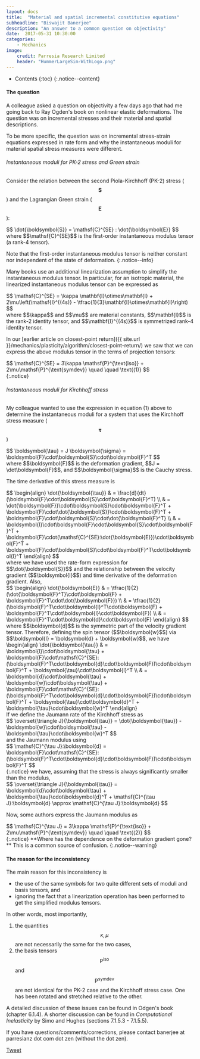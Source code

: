 ```yaml
---
layout: docs
title:  "Material and spatial incremental constitutive equations"
subheadline: "Biswajit Banerjee"
description: "An answer to a common question on objectivity"
date:  2017-05-31 10:30:00
categories:
    - Mechanics
image:
    credit: Parresia Research Limited
    header: "HummerLargeSim-WithLogo.png"
---
```


- Contents
{:toc}
{:.notice--content}

#### The question ####
A colleague asked a question on objectivity a few days ago that had me going back to
Ray Ogden's book on nonlinear elastic deformations.  The question was on incremental
stresses and their material and spatial descriptions.

To be more specific, the question was on incremental stress-strain equations expressed
in rate form and why the instantaneous moduli for material spatial stress measures were
different.

###### Instantaneous moduli for PK-2 stress and Green strain ######
Consider the relation between the second Piola-Kirchhoff (PK-2) stress
($$\boldsymbol{S}$$) and the Lagrangian Green strain ($$\boldsymbol{E}$$):
<div>
$$
  \dot{\boldsymbol{S}} = \mathsf{C}^{SE} : \dot{\boldsymbol{E}}
$$
</div>
where $$\mathsf{C}^{SE}$$ is the first-order instantaneous modulus tensor (a rank-4 tensor).

Note that the first-order instantaneous modulus tensor is neither constant
nor independent of the state of deformation.
{:.notice--info}

Many books use an additional linearization assumption to simplify the instantaneous modulus tensor.
In particular, for an isotropic material, the linearized instantaneous modulus tensor can be
expressed as
<div>
$$
  \mathsf{C}^{SE} = \kappa \mathbf{I}\otimes\mathbf{I} +
    2\mu\left(\mathsf{I}^{(4s)} - \tfrac{1}{3}\mathbf{I}\otimes\mathbf{I}\right)
$$
</div>
where $$\kappa$$ and $$\mu$$ are material constants, $$\mathbf{I}$$ is the rank-2 identity tensor,
and $$\mathbf{I}^{(4s)}$$ is symmetrized rank-4 identity tensor.

In our [earlier article on closest-point return]({{ site.url }}/mechanics/plasticity/algorithm/closest-point-return/) we saw that we can express the above modulus tensor in the terms of projection tensors:
<div>
$$
  \mathsf{C}^{SE} = 3\kappa \mathsf{P}^{\text{iso}} + 2\mu\mathsf{P}^{\text{symdev}} \quad \quad \text{(1)}
$$
</div>
{:.notice}

###### Instantaneous moduli for Kirchhoff stress ######
My colleague wanted to use the expression in equation (1) above to determine the instantaneous moduli
for a system that uses the Kirchhoff stress measure ($$\boldsymbol{\tau}$$)
<div>
$$
  \boldsymbol{\tau} = J \boldsymbol{\sigma} = \boldsymbol{F}\cdot\boldsymbol{S}\cdot\boldsymbol{F}^T
$$
</div>
where $$\boldsymbol{F}$$ is the deformation gradient, $$J = \det\boldsymbol{F}$$, and $$\boldsymbol{\sigma}$$ is
the Cauchy stress.

The time derivative of this stress measure is
<div>
$$
  \begin{align}
  \dot{\boldsymbol{\tau}} & = \frac{d}{dt}(\boldsymbol{F}\cdot\boldsymbol{S}\cdot\boldsymbol{F}^T) \\
     & = \dot{\boldsymbol{F}}\cdot\boldsymbol{S}\cdot\boldsymbol{F}^T + 
         \boldsymbol{F}\cdot\dot{\boldsymbol{S}}\cdot\boldsymbol{F}^T + 
         \boldsymbol{F}\cdot\boldsymbol{S}\cdot\dot{\boldsymbol{F}^T} \\
     & = \boldsymbol{l}\cdot\boldsymbol{F}\cdot\boldsymbol{S}\cdot\boldsymbol{F}^T + 
         \boldsymbol{F}\cdot(\mathsf{C}^{SE}:\dot{\boldsymbol{E}})\cdot\boldsymbol{F}^T + 
         \boldsymbol{F}\cdot\boldsymbol{S}\cdot\boldsymbol{F}^T\cdot\boldsymbol{l}^T
  \end{align}
$$
</div>
where we have used the rate-form expression for $$\dot{\boldsymbol{S}}$$ and the relationship
between the velocity gradient ($$\boldsymbol{l}$$) and time derivative of the deformation gradient.
Also,
<div>
$$
  \begin{align}
  \dot{\boldsymbol{E}}
    & = \tfrac{1}{2}(\dot{\boldsymbol{F}^T}\cdot\boldsymbol{F} + \boldsymbol{F}^T\cdot\dot{\boldsymbol{F}}) \\
    & = \tfrac{1}{2}(\boldsymbol{F}^T\cdot\boldsymbol{l}^T\cdot\boldsymbol{F} +
                     \boldsymbol{F}^T\cdot\boldsymbol{l}\cdot\boldsymbol{F}) \\
    & = \boldsymbol{F}^T\cdot\boldsymbol{d}\cdot\boldsymbol{F}
  \end{align}
$$
</div>
where $$\boldsymbol{d}$$ is the symmetric part of the velocity gradient tensor.
Therefore, defining the spin tensor ($$\boldsymbol{w}$$) via $$\boldsymbol{l} = \boldsymbol{d} + \boldsymbol{w}$$,
we have
<div>
  \begin{align}
  \dot{\boldsymbol{\tau}} 
     & = \boldsymbol{l}\cdot\boldsymbol{\tau} + 
         \boldsymbol{F}\cdot\mathsf{C}^{SE}:(\boldsymbol{F}^T\cdot\boldsymbol{d}\cdot\boldsymbol{F})\cdot\boldsymbol{F}^T + 
         \boldsymbol{\tau}\cdot\boldsymbol{l}^T \\
     & = \boldsymbol{d}\cdot\boldsymbol{\tau} +  \boldsymbol{w}\cdot\boldsymbol{\tau} + 
         \boldsymbol{F}\cdot\mathsf{C}^{SE}:(\boldsymbol{F}^T\cdot\boldsymbol{d}\cdot\boldsymbol{F})\cdot\boldsymbol{F}^T + 
         \boldsymbol{\tau}\cdot\boldsymbol{d}^T + \boldsymbol{\tau}\cdot\boldsymbol{w}^T 
  \end{align}
</div>
If we define the Jaumann rate of the Kirchhoff stress as
<div>
$$
  \overset{\triangle J}{\boldsymbol{\tau}} = \dot{\boldsymbol{\tau}} - \boldsymbol{w}\cdot\boldsymbol{\tau} -\boldsymbol{\tau}\cdot\boldsymbol{w}^T 
$$
</div>
and the Jaumann modulus using
<div>
$$
  \mathsf{C}^{\tau J}:\boldsymbol{d} = 
    \boldsymbol{F}\cdot\mathsf{C}^{SE}:(\boldsymbol{F}^T\cdot\boldsymbol{d}\cdot\boldsymbol{F})\cdot\boldsymbol{F}^T 
$$
</div>
{:.notice}
we have, assuming that the stress is always significantly smaller than the modulus, 
<div>
$$
  \overset{\triangle J}{\boldsymbol{\tau}} = \boldsymbol{d}\cdot\boldsymbol{\tau}  +
    \boldsymbol{\tau}\cdot\boldsymbol{d}^T  + \mathsf{C}^{\tau J}:\boldsymbol{d}
   \approx \mathsf{C}^{\tau J}:\boldsymbol{d}
$$
</div>

Now, some authors express the Jaumann modulus as
<div>
$$
  \mathsf{C}^{\tau J} = 3\kappa \mathsf{P}^{\text{iso}} + 2\mu\mathsf{P}^{\text{symdev}} \quad \quad \text{(2)}
$$
</div>
{:.notice}
**Where has the dependence on the deformation gradient gone?**  This is a common source of confusion.
{:.notice--warning}

#### The reason for the inconsistency ####
The main reason for this inconsistency is

* the use of the same symbols for two quite different sets of moduli and basis tensors, and
* ignoring the fact that a linearization operation has been performed to get the simplified modulus tensors.

In other words, most importantly, 

1. the quantities $$\kappa, \mu$$ are not necessarily the same for the two cases,
2. the basis tensors $$\mathsf{P}^{\text{iso}}$$ and $$\mathsf{P}^{\text{symdev}}$$ are not
identical for the PK-2 case and the Kirchhoff stress case.  One has been rotated and stretched relative
to the other.

A detailed discussion of these issues can be found in Odgen's book (chapter 6.1.4).  A shorter discussion
can be found in *Computational Inelasticity* by Simo and Hughes (sections 7.1.5.3 - 7.1.5.5).

If you have questions/comments/corrections, please contact banerjee at parresianz dot com dot zen (without the dot zen).


<a class="twitter-share-button" href="https://twitter.com/intent/tweet" data-via="parresianz"> Tweet</a>
<script src="//platform.linkedin.com/in.js" type="text/javascript">
  lang: en_US
</script>
<script type="IN/Share" data-counter="right"></script>


